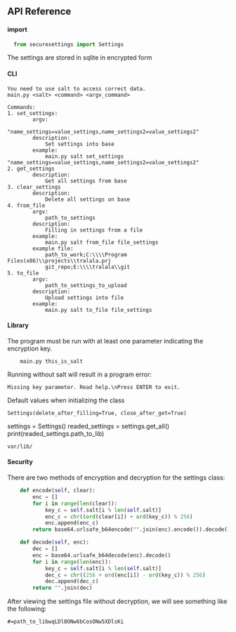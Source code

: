 
## API Reference

#### import

```python
  from securesettings import Settings
```

The settings are stored in sqlite in encrypted form

#### CLI

    You need to use salt to access correct data.
    main.py <salt> <command> <argv_command>
    
    Commands:
    1. set_settings:
            argv:
                "name_settings=value_settings,name_settings2=value_settings2"
            description:
                Set settings into base
            example:
                main.py salt set_settings "name_settings=value_settings,name_settings2=value_settings2"
    2. get_settings
            description:
                Get all settings from base
    3. clear_settings
            description:
                Delete all settings on base
    4. from_file
            argv:
                path_to_settings
            description:
                Filling in settings from a file
            example:
                main.py salt from_file file_settings                             
            example file:
                path_to_work;C:\\\\Program Files(x86)\\projects\\tralala.prj
                git_repo;E:\\\\tralala\\git
    5. to_file
            argv:
                path_to_settings_to_upload
            description:
                Upload settings into file
            example:
                main.py salt to_file file_settings
				
#### Library
The program must be run with at least one parameter indicating the encryption key.
```
	main.py this_is_salt
```

Running without salt will result in a program error:
```
Missing key parameter. Read help.\nPress ENTER to exit.
```

Default values when initializing the class
```
Settings(delete_after_filling=True, close_after_get=True)
```

settings = Settings()
readed_settings = settings.get_all()
print(readed_settings.path_to_lib)

```
var/lib/
```

#### Security
There are two methods of encryption and decryption for the settings class:
```python
    def encode(self, clear):
        enc = []
        for i in range(len(clear)):
            key_c = self.salt[i % len(self.salt)]
            enc_c = chr((ord(clear[i]) + ord(key_c)) % 256)
            enc.append(enc_c)
        return base64.urlsafe_b64encode("".join(enc).encode()).decode()

    def decode(self, enc):
        dec = []
        enc = base64.urlsafe_b64decode(enc).decode()
        for i in range(len(enc)):
            key_c = self.salt[i % len(self.salt)]
            dec_c = chr((256 + ord(enc[i]) - ord(key_c)) % 256)
            dec.append(dec_c)
        return "".join(dec)
```

After viewing the settings file without decryption, we will see something like the following:
```
#=path_to_libwqLDl8ONw6bCosONw5XDlsKi
```